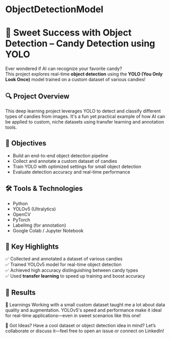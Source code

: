 # ObjectDetectionModel

# 🍬 Sweet Success with Object Detection – Candy Detection using YOLO

Ever wondered if AI can recognize your favorite candy?  
This project explores real-time **object detection** using the **YOLO (You Only Look Once)** model trained on a custom dataset of various candies!

## 🔍 Project Overview

This deep learning project leverages YOLO to detect and classify different types of candies from images. It's a fun yet practical example of how AI can be applied to custom, niche datasets using transfer learning and annotation tools.

## 🎯 Objectives

- Build an end-to-end object detection pipeline
- Collect and annotate a custom dataset of candies
- Train YOLO with optimized settings for small object detection
- Evaluate detection accuracy and real-time performance

## 🛠️ Tools & Technologies

- Python
- YOLOv5 (Ultralytics)
- OpenCV
- PyTorch
- LabelImg (for annotation)
- Google Colab / Jupyter Notebook


## 🧠 Key Highlights

✅ Collected and annotated a dataset of various candies  
✅ Trained YOLOv5 model for real-time object detection  
✅ Achieved high accuracy distinguishing between candy types  
✅ Used **transfer learning** to speed up training and boost accuracy

## 🚀 Results



🧠 Learnings
Working with a small custom dataset taught me a lot about data quality and augmentation.
YOLOv5's speed and performance make it ideal for real-time applications—even in sweet scenarios like this one!

🤔 Got Ideas?
Have a cool dataset or object detection idea in mind? Let’s collaborate or discuss it—feel free to open an issue or connect on LinkedIn!

